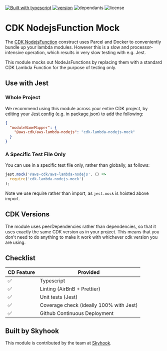 [![Built with
typescript](https://badgen.net/badge/icon/typescript?icon=typescript&label)](https://www.typescriptlang.org/)
[![version](https://badgen.net/npm/v/cdk-lambda-nodejs-mock)](https://www.npmjs.com/package/cdk-lambda-nodejs-mock)
![dependants](https://badgen.net/npm/dependents/cdk-lambda-nodejs-mock)
![license](https://badgen.net/npm/license/cdk-lambda-nodejs-mock)

# CDK NodejsFunction Mock

The [CDK NodejsFunction](https://docs.aws.amazon.com/cdk/api/latest/docs/aws-lambda-nodejs-readme.html) construct uses
Parcel and Docker to conveniently bundle up your lambda modules. However this is a slow and processor-intensive
operation, which results in very slow testing with e.g. Jest.

This module mocks out NodeJsFunctions by replacing them with a standard CDK Lambda Function for the purpose of testing
only.

## Use with Jest

### Whole Project

We recommend using this module across your entire CDK project, by editing your [Jest config](https://jestjs.io/docs/en/configuration) (e.g. in
package.json) to add the following:

```json
{
  "moduleNameMapper": {
    "@aws-cdk/aws-lambda-nodejs": "cdk-lambda-nodejs-mock"
  }
}
```

### A Specific Test File Only

You can use in a specific test file only, rather than globally, as follows:

```typescript
jest.mock('@aws-cdk/aws-lambda-nodejs', () =>
  require('cdk-lambda-nodejs-mock')
);
```

Note we use require rather than import, as `jest.mock` is hoisted above import.

## CDK Versions

The module uses peerDependencies rather than dependencies, so that it uses exactly the same CDK version as in your
project. This means that you don't need to do anything to make it work with whichever cdk version you are using.

## Checklist

| CD Feature | Provided                                |
| ---------- | --------------------------------------- |
| ✅         | Typescript                              |
| ✅         | Linting (AirBnB + Prettier)             |
| ✅         | Unit tests (Jest)                       |
| ✅         | Coverage check (ideally 100% with Jest) |
| ✅         | Github Continuous Deployment            |

## Built by Skyhook

This module is contributed by the team at [Skyhook](https://www.skyhookadventure.com/).
